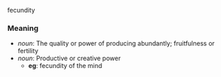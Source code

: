 fecundity
### Meaning
+ _noun_: The quality or power of producing abundantly; fruitfulness or fertility
+ _noun_: Productive or creative power
    + __eg__: fecundity of the mind
